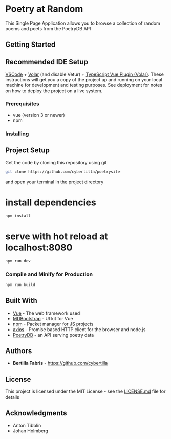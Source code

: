 # Poetry at Random

This Single Page Application allows you to browse a collection of random poems and poets from the PoetryDB API

## Getting Started

## Recommended IDE Setup

[VSCode](https://code.visualstudio.com/) + [Volar](https://marketplace.visualstudio.com/items?itemName=Vue.volar) (and disable Vetur) + [TypeScript Vue Plugin (Volar)](https://marketplace.visualstudio.com/items?itemName=Vue.vscode-typescript-vue-plugin).
These instructions will get you a copy of the project up and running on your local machine for development and testing purposes. See deployment for notes on how to deploy the project on a live system.

### Prerequisites

* vue (version 3 or newer)
* npm


### Installing

## Project Setup

Get the code by cloning this repository using git
```sh
git clone https://github.com/cybertilla/poetrysite
```

and open your terminal in the project directory

# install dependencies

```sh
npm install
```

# serve with hot reload at localhost:8080

```sh
npm run dev
```


### Compile and Minify for Production

```sh
npm run build
```


## Built With

* [Vue](https://vuejs.org/) - The web framework used
* [MDBootstrap](https://vue.mdbootstrap.com/#/) - UI kit for Vue
* [npm](https://www.npmjs.com/) - Packet manager for JS projects
* [axios](https://axios-http.com/) - Promise based HTTP client for the browser and node.js
* [PoetryDB](https://poetrydb.org/index.html) - an API serving poetry data



## Authors

* **Bertilla Fabris** - https://github.com/cybertilla

## License

This project is licensed under the MIT License - see the [LICENSE.md](LICENSE.md) file for details

## Acknowledgments

* Anton Tibblin
* Johan Holmberg








